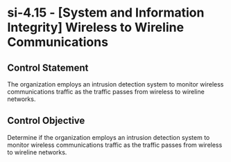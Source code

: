# si-4.15 - \[System and Information Integrity\] Wireless to Wireline Communications

## Control Statement

The organization employs an intrusion detection system to monitor wireless communications traffic as the traffic passes from wireless to wireline networks.

## Control Objective

Determine if the organization employs an intrusion detection system to monitor wireless communications traffic as the traffic passes from wireless to wireline networks.
